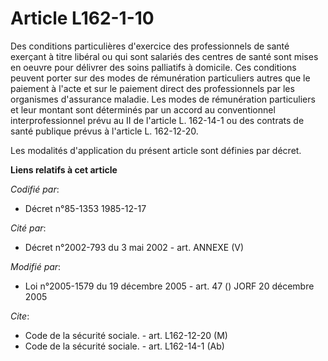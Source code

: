 # Article L162-1-10

Des conditions particulières d'exercice des professionnels de santé exerçant à titre libéral ou qui sont salariés des centres
de santé sont mises en oeuvre pour délivrer des soins palliatifs à domicile. Ces conditions peuvent porter sur des modes de
rémunération particuliers autres que le paiement à l'acte et sur le paiement direct des professionnels par les organismes
d'assurance maladie. Les modes de rémunération particuliers et leur montant sont déterminés par un accord au conventionnel
interprofessionnel prévu au II de l'article L. 162-14-1 ou des contrats de santé publique prévus à l'article L. 162-12-20.

Les modalités d'application du présent article sont définies par décret.

**Liens relatifs à cet article**

_Codifié par_:

  - Décret n°85-1353 1985-12-17

_Cité par_:

  - Décret n°2002-793 du 3 mai 2002 - art. ANNEXE (V)

_Modifié par_:

  - Loi n°2005-1579 du 19 décembre 2005 - art. 47 () JORF 20 décembre 2005

_Cite_:

  - Code de la sécurité sociale. - art. L162-12-20 (M)
  - Code de la sécurité sociale. - art. L162-14-1 (Ab)
